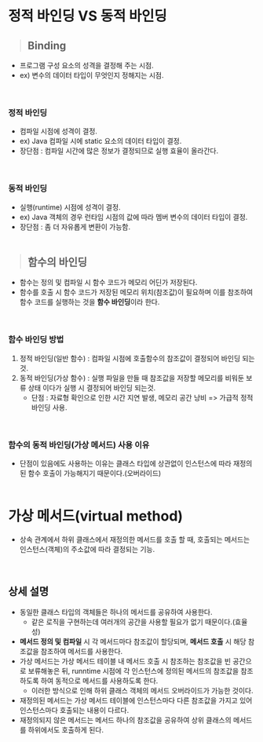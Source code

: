 # 정적 바인딩 VS 동적 바인딩

> ## Binding
- 프로그램 구성 요소의 성격을 결정해 주는 시점.
- ex) 변수의 데이터 타입이 무엇인지 정해지는 시점.
<br>

### 정적 바인딩
- 컴파일 시점에 성격이 결정.
- ex) Java 컴파일 시에 static 요소의 데이터 타입이 결정.
- 장단점 : 컴파일 시간에 많은 정보가 결정되므로 실행 효율이 올라간다.
<br>

### 동적 바인딩
- 실행(runtime) 시점에 성격이 결정.
- ex) Java 객체의 경우 런타임 시점의 값에 따라 멤버 변수의 데이터 타입이 결정.
- 장단점 : 좀 더 자유롭게 변환이 가능함.
<br><br>

>## 함수의 바인딩
- 함수는 정의 및 컴파일 시 함수 코드가 메모리 어딘가 저장된다.
- 함수를 호출 시 함수 코드가 저장된 메모리 위치(참조값)이 필요하며 이를 참조하여 함수 코드를 실행하는 것을 **함수 바인딩**이라 한다.
<br>

### 함수 바인딩 방법
1. 정적 바인딩(일반 함수) : 컴파일 시점에 호출함수의 참조값이 결정되어 바인딩 되는것.
2. 동적 바인딩(가상 함수) : 실행 파일을 만들 때 참조값을 저장할 메모리를 비워둔 보류 상태 이다가 실행 시 결정되어 바인딩 되는것.
    - 단점 : 자료형 확인으로 인한 시간 지연 발생, 메모리 공간 낭비 => 가급적 정적 바인딩 사용.
<br>

### 함수의 동적 바인딩(가상 메서드) 사용 이유
- 단점이 있음에도 사용하는 이유는 클래스 타입에 상관없이 인스턴스에 따라 재정의된 함수 호출이 가능해지기 때문이다.(오버라이드)
<br><br>

# 가상 메서드(virtual method)
- 상속 관계에서 하위 클래스에서 재정의한 메서드를 호출 할 때, 호출되는 메서드는 인스턴스(객체)의 주소값에 따라 결정되는 기능.
<br>

## 상세 설명
- 동일한 클래스 타입의 객체들은 하나의 메서드를 공유하여 사용한다.
    - 같은 로직을 구현하는데 여러개의 공간을 사용할 필요가 없기 때문이다.(효율성)
- **메서드 정의 및 컴파일** 시 각 메서드마다 참조값이 할당되며, **메서드 호출** 시 해당 참조값을 참조하여 메서드를 사용한다.
- 가상 메서드는 가상 메서드 테이블 내 메서드 호출 시 참조하는 참조값을 빈 공간으로 보류해놓은 뒤, runntime 시점에 각 인스턴스에 정의된 메서드의 참조값을 참조하도록 하여 동적으로 메서드를 사용하도록 한다.
  - 이러한 방식으로 인해 하위 클래스 객체의 메서드 오버라이드가 가능한 것이다.
- 재정의된 메서드는 가상 메서드 테이블에 인스턴스마다 다른 참조값을 가지고 있어 인스턴스마다 호출되는 내용이 다르다.
- 재정의되지 않은 메서드는 메서드 하나의 참조값을 공유하여 상위 클래스의 메서드를 하위에서도 호출하게 된다.
